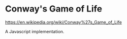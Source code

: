 # Conway's Game of Life

https://en.wikipedia.org/wiki/Conway%27s_Game_of_Life

A Javascript implementation.

